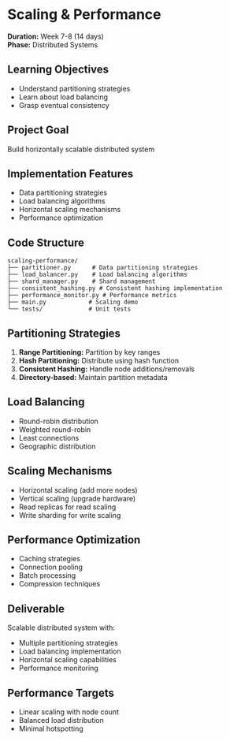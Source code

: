 # Scaling & Performance

**Duration:** Week 7-8 (14 days)  
**Phase:** Distributed Systems

## Learning Objectives
- Understand partitioning strategies
- Learn about load balancing
- Grasp eventual consistency

## Project Goal
Build horizontally scalable distributed system

## Implementation Features
- Data partitioning strategies
- Load balancing algorithms
- Horizontal scaling mechanisms
- Performance optimization

## Code Structure
```
scaling-performance/
├── partitioner.py      # Data partitioning strategies
├── load_balancer.py    # Load balancing algorithms
├── shard_manager.py    # Shard management
├── consistent_hashing.py # Consistent hashing implementation
├── performance_monitor.py # Performance metrics
├── main.py            # Scaling demo
└── tests/             # Unit tests
```

## Partitioning Strategies
1. **Range Partitioning:** Partition by key ranges
2. **Hash Partitioning:** Distribute using hash function
3. **Consistent Hashing:** Handle node additions/removals
4. **Directory-based:** Maintain partition metadata

## Load Balancing
- Round-robin distribution
- Weighted round-robin
- Least connections
- Geographic distribution

## Scaling Mechanisms
- Horizontal scaling (add more nodes)
- Vertical scaling (upgrade hardware)
- Read replicas for read scaling
- Write sharding for write scaling

## Performance Optimization
- Caching strategies
- Connection pooling
- Batch processing
- Compression techniques

## Deliverable
Scalable distributed system with:
- Multiple partitioning strategies
- Load balancing implementation
- Horizontal scaling capabilities
- Performance monitoring

## Performance Targets
- Linear scaling with node count
- Balanced load distribution
- Minimal hotspotting